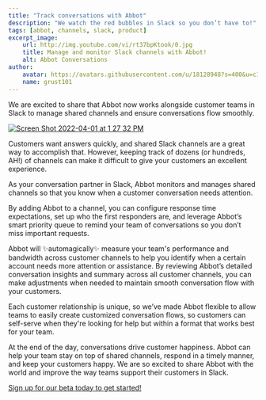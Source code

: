 ```yaml
---
title: "Track conversations with Abbot"
description: "We watch the red bubbles in Slack so you don’t have to!"
tags: [abbot, channels, slack, product]
excerpt_image:
    url: http://img.youtube.com/vi/rt37bpKtook/0.jpg
    title: Manage and monitor Slack channels with Abbot!
    alt: Abbot Conversations
author:
    avatar: https://avatars.githubusercontent.com/u/18128948?s=400&u=c1e2800aa069189445ce05e50376ad53aa06a793&v=4
    name: grust101
---
```


We are excited to share that Abbot now works alongside customer teams in Slack to manage shared channels and ensure conversations flow smoothly.

[![Screen Shot 2022-04-01 at 1 27 32 PM](https://user-images.githubusercontent.com/18128948/161315857-562a8b69-e691-4f12-bc4a-c8d2f0e80c15.png)](http://www.youtube.com/watch?v=rt37bpKtook "Video Title")

Customers want answers quickly, and shared Slack channels are a great way to accomplish that. However, keeping track of dozens (or hundreds, AH!) of channels can make it difficult to give your customers an excellent experience. 

As your conversation partner in Slack, Abbot monitors and manages shared channels so that you know when a customer conversation needs attention. 

By adding Abbot to a channel, you can configure response time expectations, set up who the first responders are, and leverage Abbot’s smart priority queue to remind your team of conversations so you don’t miss important requests. 

Abbot will ✨automagically✨ measure your team's performance and bandwidth across customer channels to help you identify when a certain account needs more attention or assistance. By reviewing Abbot’s detailed conversation insights and summary across all customer channels, you can make adjustments when needed to maintain smooth conversation flow with your customers.

Each customer relationship is unique, so we’ve made Abbot flexible to allow teams to easily create customized conversation flows, so customers can self-serve when they're looking for help but within a format that works best for your team.

At the end of the day, conversations drive customer happiness. Abbot can help your team stay on top of shared channels, respond in a timely manner, and keep your customers happy. We are so excited to share Abbot with the world and improve the way teams support their customers in Slack. 

[Sign up for our beta today to get started!](https://conversations.ab.bot/)
